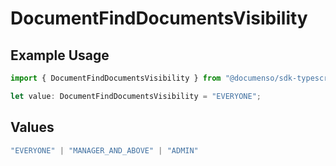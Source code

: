 # DocumentFindDocumentsVisibility

## Example Usage

```typescript
import { DocumentFindDocumentsVisibility } from "@documenso/sdk-typescript/models/operations";

let value: DocumentFindDocumentsVisibility = "EVERYONE";
```

## Values

```typescript
"EVERYONE" | "MANAGER_AND_ABOVE" | "ADMIN"
```